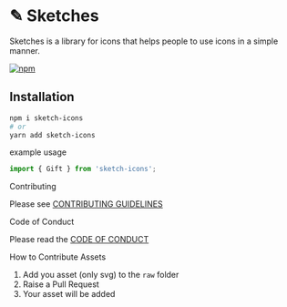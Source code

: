 # ✎ Sketches

Sketches is a library for icons that helps people to use icons in a simple manner.

[![npm][npm-image]][npm-url]

[npm-image]: https://img.shields.io/npm/v/react-icons.svg?style=flat-square
[npm-url]: https://www.npmjs.com/package/react-icons


## Installation 
``` bash 
npm i sketch-icons
# or 
yarn add sketch-icons
``` 

example usage

```jsx
import { Gift } from 'sketch-icons';

```
Contributing

Please see [CONTRIBUTING GUIDELINES](Contributing.md)

Code of Conduct

Please read the [CODE OF CONDUCT](CODE_OF_CONDUCT.md)

How to Contribute Assets

1. Add you asset (only svg) to the `raw` folder
2. Raise a Pull Request 
3. Your asset will be added
